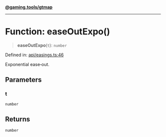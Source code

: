 [**@gaming.tools/gtmap**](README.md)

***

# Function: easeOutExpo()

> **easeOutExpo**(`t`): `number`

Defined in: [api/easings.ts:46](https://github.com/gamingtools/gt-map/blob/37582d0663306e25f7b67e6e3ae4390bd14c21af/packages/gtmap/src/api/easings.ts#L46)

Exponential ease‑out.

## Parameters

### t

`number`

## Returns

`number`
